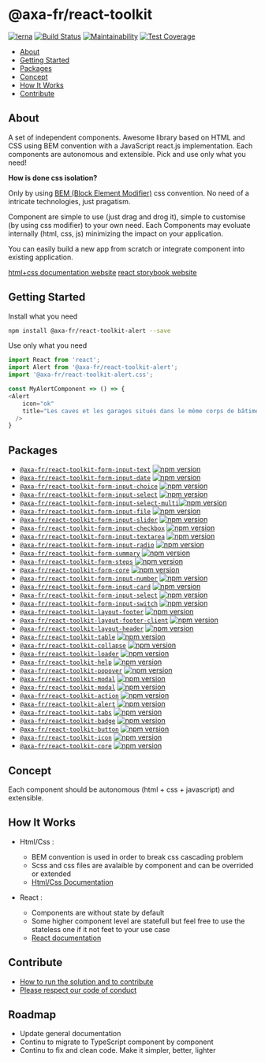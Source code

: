 # @axa-fr/react-toolkit

[![lerna](https://img.shields.io/badge/maintained%20with-lerna-cc00ff.svg)](https://lernajs.io/) 
[![Build Status](https://travis-ci.com/AxaGuilDEv/react-toolkit.svg?branch=master)](https://travis-ci.com/AxaGuilDEv/react-toolkit)
[![Maintainability](https://api.codeclimate.com/v1/badges/502c94217e58384a8a77/maintainability)](https://codeclimate.com/github/AxaGuilDEv/react-toolkit/maintainability)
[![Test Coverage](https://api.codeclimate.com/v1/badges/502c94217e58384a8a77/test_coverage)](https://codeclimate.com/github/AxaGuilDEv/react-toolkit/test_coverage)

- [About](#about)
- [Getting Started](#getting-started)
- [Packages](#packages)
- [Concept](#concept)
- [How It Works](#how-it-works)
- [Contribute](#ontribute)

## About

A set of independent components.
Awesome library based on HTML and CSS using BEM convention with a JavaScript react.js implementation. Each components are autonomous and extensible. Pick and use only what you need!

**How is done css isolation?**

Only by using [BEM (Block Element Modifier)](http://getbem.com) css convention. No need of a intricate technologies, just pragatism.

Component are simple to use (just drag and drog it), simple to customise (by using css modifier) to your own need. Each Components may evoluate internally (html, css, js) minimizing the impact on your application.

You can easily build a new app from scratch or integrate component into existing application.

[html+css documentation website](https://toolkit-intranet-axa.azurewebsites.net)
[react storybook website](https://toolkit-intranet-react-axa.azurewebsites.net)

## Getting Started

Install what you need

```sh
npm install @axa-fr/react-toolkit-alert --save
```

Use only what you need

```javascript
import React from 'react';
import Alert from '@axa-fr/react-toolkit-alert';
import '@axa-fr/react-toolkit-alert.css';

const MyAlertComponent => () => {
<Alert
    icon="ok"
    title="Les caves et les garages situés dans le même corps de bâtiment que le logement assuré sont garantis d′office"
  />
}
```

## Packages

- [`@axa-fr/react-toolkit-form-input-text`](./packages/Form/Input/text/readme.md) [![npm version](https://badge.fury.io/js/%40axa-fr%2Freact-toolkit-form-input-text.svg)](https://badge.fury.io/js/%40axa-fr%2Freact-toolkit-form-input-text)
- [`@axa-fr/react-toolkit-form-input-date`](./packages/Form/Input/date/readme.md) [![npm version](https://badge.fury.io/js/%40axa-fr%2Freact-toolkit-form-input-date.svg)](https://badge.fury.io/js/%40axa-fr%2Freact-toolkit-form-input-date)
- [`@axa-fr/react-toolkit-form-input-choice`](./packages/Form/Input/choice/readme.md) [![npm version](https://badge.fury.io/js/%40axa-fr%2Freact-toolkit-form-input-choice.svg)](https://badge.fury.io/js/%40axa-fr%2Freact-toolkit-form-input-choice)
- [`@axa-fr/react-toolkit-form-input-select`](./packages/Form/Input/select/readme.md) [![npm version](https://badge.fury.io/js/%40axa-fr%2Freact-toolkit-form-input-select.svg)](https://badge.fury.io/js/%40axa-fr%2Freact-toolkit-form-input-select)
- [`@axa-fr/react-toolkit-form-input-select-multi`](./packages/Form/Input/select-multi/readme.md)[![npm version](https://badge.fury.io/js/%40axa-fr%2Freact-toolkit-form-input-select-multi.svg)](https://badge.fury.io/js/%40axa-fr%2Freact-toolkit-form-input-select-multi)
- [`@axa-fr/react-toolkit-form-input-file`](./packages/Form/Input/file/readme.md) [![npm version](https://badge.fury.io/js/%40axa-fr%2Freact-toolkit-form-input-file.svg)](https://badge.fury.io/js/%40axa-fr%2Freact-toolkit-form-input-file)
- [`@axa-fr/react-toolkit-form-input-slider`](./packages/Form/Input/slider/readme.md) [![npm version](https://badge.fury.io/js/%40axa-fr%2Freact-toolkit-form-input-slider.svg)](https://badge.fury.io/js/%40axa-fr%2Freact-toolkit-form-input-slider)
- [`@axa-fr/react-toolkit-form-input-checkbox`](./packages/Form/Input/checkbox/readme.md) [![npm version](https://badge.fury.io/js/%40axa-fr%2Freact-toolkit-form-input-checkbox.svg)](https://badge.fury.io/js/%40axa-fr%2Freact-toolkit-form-input-checkbox)
- [`@axa-fr/react-toolkit-form-input-textarea`](./packages/Form/Input/textarea/readme.md) [![npm version](https://badge.fury.io/js/%40axa-fr%2Freact-toolkit-form-input-textarea.svg)](https://badge.fury.io/js/%40axa-fr%2Freact-toolkit-form-input-textarea)
- [`@axa-fr/react-toolkit-form-input-radio`](./packages/Form/Input/radio/readme.md) [![npm version](https://badge.fury.io/js/%40axa-fr%2Freact-toolkit-form-input-radio.svg)](https://badge.fury.io/js/%40axa-fr%2Freact-toolkit-form-input-radio)
- [`@axa-fr/react-toolkit-form-summary`](./packages/Form/summary/readme.md) [![npm version](https://badge.fury.io/js/%40axa-fr%2Freact-toolkit-form-summary.svg)](https://badge.fury.io/js/%40axa-fr%2Freact-toolkit-form-summary)
- [`@axa-fr/react-toolkit-form-steps`](./packages/Form/steps/readme.md) [![npm version](https://badge.fury.io/js/%40axa-fr%2Freact-toolkit-form-steps.svg)](https://badge.fury.io/js/%40axa-fr%2Freact-toolkit-form-steps)
- [`@axa-fr/react-toolkit-form-core`](./packages/Form/core/readme.md) [![npm version](https://badge.fury.io/js/%40axa-fr%2Freact-toolkit-form-core.svg)](https://badge.fury.io/js/%40axa-fr%2Freact-toolkit-form-core)
- [`@axa-fr/react-toolkit-form-input-number`](./packages/Form/Input/number/readme.md) [![npm version](https://badge.fury.io/js/%40axa-fr%2Freact-toolkit-form-input-number.svg)](https://badge.fury.io/js/%40axa-fr%2Freact-toolkit-form-input-number)
- [`@axa-fr/react-toolkit-form-input-card`](./packages/Form/Input/card/readme.md) [![npm version](https://badge.fury.io/js/%40axa-fr%2Freact-toolkit-form-input-card.svg)](https://badge.fury.io/js/%40axa-fr%2Freact-toolkit-form-input-card)
- [`@axa-fr/react-toolkit-form-input-select`](./packages/Form/Input/select/readme.md) [![npm version](https://badge.fury.io/js/%40axa-fr%2Freact-toolkit-form-input-select.svg)](https://badge.fury.io/js/%40axa-fr%2Freact-toolkit-form-input-select)
- [`@axa-fr/react-toolkit-form-input-switch`](./packages/Form/Input/switch/readme.md) [![npm version](https://badge.fury.io/js/%40axa-fr%2Freact-toolkit-form-input-switch.svg)](https://badge.fury.io/js/%40axa-fr%2Freact-toolkit-form-input-switch)
- [`@axa-fr/react-toolkit-layout-footer`](./packages/Layout/footer/readme.md)  [![npm version](https://badge.fury.io/js/%40axa-fr%2Freact-toolkit-layout-footer.svg)](https://badge.fury.io/js/%40axa-fr%2Freact-toolkit-layout-footer)
- [`@axa-fr/react-toolkit-layout-footer-client`](./packages/Layout/footer-client/readme.md)  [![npm version](https://badge.fury.io/js/%40axa-fr%2Freact-toolkit-layout-footer-client.svg)](https://badge.fury.io/js/%40axa-fr%2Freact-toolkit-layout-footer-client)
- [`@axa-fr/react-toolkit-layout-header`](./packages/Layout/header/readme.md) [![npm version](https://badge.fury.io/js/%40axa-fr%2Freact-toolkit-layout-header.svg)](https://badge.fury.io/js/%40axa-fr%2Freact-toolkit-layout-header)
- [`@axa-fr/react-toolkit-table`](./packages/table/readme.md) [![npm version](https://badge.fury.io/js/%40axa-fr%2Freact-toolkit-table.svg)](https://badge.fury.io/js/%40axa-fr%2Freact-toolkit-table)
- [`@axa-fr/react-toolkit-collapse`](./packages/collapse/readme.md) [![npm version](https://badge.fury.io/js/%40axa-fr%2Freact-toolkit-collapse.svg)](https://badge.fury.io/js/%40axa-fr%2Freact-toolkit-collapse)
- [`@axa-fr/react-toolkit-loader`](./packages/loader/readme.md) [![npm version](https://badge.fury.io/js/%40axa-fr%2Freact-toolkit-loader.svg)](https://badge.fury.io/js/%40axa-fr%2Freact-toolkit-loader)
- [`@axa-fr/react-toolkit-help`](./packages/help/readme.md) [![npm version](https://badge.fury.io/js/%40axa-fr%2Freact-toolkit-help.svg)](https://badge.fury.io/js/%40axa-fr%2Freact-toolkit-help)
- [`@axa-fr/react-toolkit-popover`](./packages/popover/readme.md) [![npm version](https://badge.fury.io/js/%40axa-fr%2Freact-toolkit-popover.svg)](https://badge.fury.io/js/%40axa-fr%2Freact-toolkit-popover)
- [`@axa-fr/react-toolkit-modal`](./packages/modal/default/readme.md) [![npm version](https://badge.fury.io/js/%40axa-fr%2Freact-toolkit-modal-default.svg)](https://badge.fury.io/js/%40axa-fr%2Freact-toolkit-modal-default)
- [`@axa-fr/react-toolkit-modal`](./packages/modal/boolean/readme.md) [![npm version](https://badge.fury.io/js/%40axa-fr%2Freact-toolkit-modal-boolean.svg)](https://badge.fury.io/js/%40axa-fr%2Freact-toolkit-modal-boolean)
- [`@axa-fr/react-toolkit-action`](./packages/action/readme.md) [![npm version](https://badge.fury.io/js/%40axa-fr%2Freact-toolkit-action.svg)](https://badge.fury.io/js/%40axa-fr%2Freact-toolkit-action)
- [`@axa-fr/react-toolkit-alert`](./packages/alert/readme.md) [![npm version](https://badge.fury.io/js/%40axa-fr%2Freact-toolkit-alert.svg)](https://badge.fury.io/js/%40axa-fr%2Freact-toolkit-alert)
- [`@axa-fr/react-toolkit-tabs`](./packages/tabs/readme.md) [![npm version](https://badge.fury.io/js/%40axa-fr%2Freact-toolkit-tabs.svg)](https://badge.fury.io/js/%40axa-fr%2Freact-toolkit-tabs)
- [`@axa-fr/react-toolkit-badge`](./packages/badge/readme.md) [![npm version](https://badge.fury.io/js/%40axa-fr%2Freact-toolkit-badge.svg)](https://badge.fury.io/js/%40axa-fr%2Freact-toolkit-badge)
- [`@axa-fr/react-toolkit-button`](./packages/button/readme.md) [![npm version](https://badge.fury.io/js/%40axa-fr%2Freact-toolkit-button.svg)](https://badge.fury.io/js/%40axa-fr%2Freact-toolkit-button)
- [`@axa-fr/react-toolkit-icon`](./packages/icon/readme.md) [![npm version](https://badge.fury.io/js/%40axa-fr%2Freact-toolkit-icon.svg)](https://badge.fury.io/js/%40axa-fr%2Freact-toolkit-icon)
- [`@axa-fr/react-toolkit-core`](./packages/core/readme.md) [![npm version](https://badge.fury.io/js/%40axa-fr%2Freact-toolkit-core.svg)](https://badge.fury.io/js/%40axa-fr%2Freact-toolkit-core)

## Concept

Each component should be autonomous (html + css + javascript) and extensible.

## How It Works

- Html/Css :

  - BEM convention is used in order to break css cascading problem
  - Scss and css files are avalaible by component and can be overrided or extended
  - [Html/Css Documentation](http://toolkit-intranet-axa.azurewebsites.net)

- React :
  - Components are without state by default
  - Some higher component level are statefull but feel free to use the stateless one if it not feet to your use case
  - [React documentation](https://toolkit-intranet-react-axa.azurewebsites.net/)

## Contribute

- [How to run the solution and to contribute](./CONTRIBUTING.md)
- [Please respect our code of conduct](./CODE_OF_CONDUCT.md)

## Roadmap

- Update general documentation
- Continu to migrate to TypeScript component by component
- Continu to fix and clean code. Make it simpler, better, lighter

